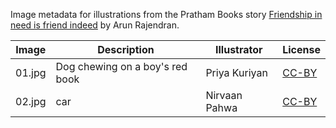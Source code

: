 Image metadata for illustrations from the Pratham Books story [Friendship in need is friend indeed](https://storyweaver.org.in/stories/2456-friendship-in-need-is-friend-indeed) by Arun Rajendran.

Image | Description | Illustrator | License
----- | ----------- | ----------- | -------
01.jpg | Dog chewing on a boy's red book | Priya Kuriyan | [CC-BY](https://creativecommons.org/licenses/by/4.0/)
02.jpg | car | Nirvaan Pahwa | [CC-BY](https://creativecommons.org/licenses/by/4.0/)
